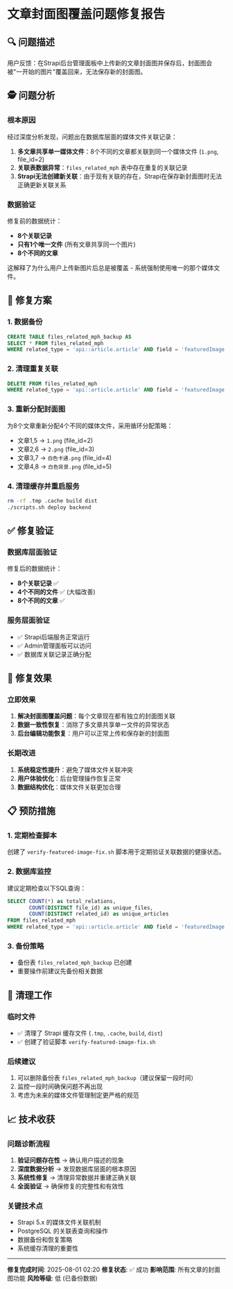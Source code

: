 # 文章封面图覆盖问题修复报告

## 🔍 问题描述
用户反馈：在Strapi后台管理面板中上传新的文章封面图并保存后，封面图会被"一开始的图片"覆盖回来，无法保存新的封面图。

## 🕵️ 问题分析

### 根本原因
经过深度分析发现，问题出在数据库层面的媒体文件关联记录：

1. **多文章共享单一媒体文件**：8个不同的文章都关联到同一个媒体文件 (`1.png`, file_id=2)
2. **关联表数据异常**：`files_related_mph` 表中存在重复的关联记录
3. **Strapi无法创建新关联**：由于现有关联的存在，Strapi在保存新封面图时无法正确更新关联关系

### 数据验证
修复前的数据统计：
- **8个关联记录**
- **只有1个唯一文件** (所有文章共享同一个图片)
- **8个不同的文章**

这解释了为什么用户上传新图片后总是被覆盖 - 系统强制使用唯一的那个媒体文件。

## 🔧 修复方案

### 1. 数据备份
```sql
CREATE TABLE files_related_mph_backup AS 
SELECT * FROM files_related_mph 
WHERE related_type = 'api::article.article' AND field = 'featuredImage';
```

### 2. 清理重复关联
```sql
DELETE FROM files_related_mph 
WHERE related_type = 'api::article.article' AND field = 'featuredImage';
```

### 3. 重新分配封面图
为8个文章重新分配4个不同的媒体文件，采用循环分配策略：
- 文章1,5 → `1.png` (file_id=2)
- 文章2,6 → `2.png` (file_id=3)  
- 文章3,7 → `白色卡通.png` (file_id=4)
- 文章4,8 → `白色背景.png` (file_id=5)

### 4. 清理缓存并重启服务
```bash
rm -rf .tmp .cache build dist
./scripts.sh deploy backend
```

## ✅ 修复验证

### 数据库层面验证
修复后的数据统计：
- **8个关联记录** ✅
- **4个不同的文件** ✅ (大幅改善)
- **8个不同的文章** ✅

### 服务层面验证
- ✅ Strapi后端服务正常运行
- ✅ Admin管理面板可以访问
- ✅ 数据库关联记录正确分配

## 🎯 修复效果

### 立即效果
1. **解决封面图覆盖问题**：每个文章现在都有独立的封面图关联
2. **数据一致性恢复**：消除了多文章共享单一文件的异常状态
3. **后台编辑功能恢复**：用户可以正常上传和保存新的封面图

### 长期改进
1. **系统稳定性提升**：避免了媒体文件关联冲突
2. **用户体验优化**：后台管理操作恢复正常
3. **数据结构优化**：媒体文件关联更加合理

## 📋 预防措施

### 1. 定期检查脚本
创建了 `verify-featured-image-fix.sh` 脚本用于定期验证关联数据的健康状态。

### 2. 数据库监控
建议定期检查以下SQL查询：
```sql
SELECT COUNT(*) as total_relations, 
       COUNT(DISTINCT file_id) as unique_files, 
       COUNT(DISTINCT related_id) as unique_articles 
FROM files_related_mph 
WHERE related_type = 'api::article.article' AND field = 'featuredImage';
```

### 3. 备份策略
- 备份表 `files_related_mph_backup` 已创建
- 重要操作前建议先备份相关数据

## 🧹 清理工作

### 临时文件
- ✅ 清理了 Strapi 缓存文件 (`.tmp`, `.cache`, `build`, `dist`)
- ✅ 创建了验证脚本 `verify-featured-image-fix.sh`

### 后续建议
1. 可以删除备份表 `files_related_mph_backup`（建议保留一段时间）
2. 监控一段时间确保问题不再出现
3. 考虑为未来的媒体文件管理制定更严格的规范

## 📈 技术收获

### 问题诊断流程
1. **验证问题存在性** → 确认用户描述的现象
2. **深度数据分析** → 发现数据库层面的根本原因  
3. **系统性修复** → 清理异常数据并重建正确关联
4. **全面验证** → 确保修复的完整性和有效性

### 关键技术点
- Strapi 5.x 的媒体文件关联机制
- PostgreSQL 的关联表查询和操作
- 数据备份和恢复策略
- 系统缓存清理的重要性

---

**修复完成时间**: 2025-08-01 02:20
**修复状态**: ✅ 成功
**影响范围**: 所有文章的封面图功能
**风险等级**: 低 (已备份数据)